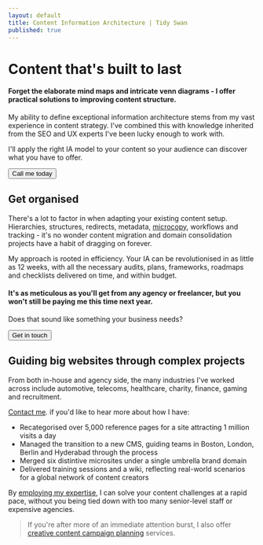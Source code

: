 ```yaml
---
layout: default
title: Content Information Architecture | Tidy Swan
published: true
---
```

# Content that's built to last

#### Forget the elaborate mind maps and intricate venn diagrams - I offer practical solutions to improving content structure.

My ability to define exceptional information architecture stems from my vast experience in content strategy. I've combined this with knowledge inherited from the SEO and UX experts I've been lucky enough to work with.

I'll apply the right IA model to your content so your audience can discover what you have to offer.

<a href="/contact"><button class="button">Call me today</button></a>

## Get organised

There's a lot to factor in when adapting your existing content setup. Hierarchies, structures, redirects, metadata, [microcopy](/headline-copywriting), workflows and tracking - it's no wonder content migration and domain consolidation projects have a habit of dragging on forever.

My approach is rooted in efficiency. Your IA can be revolutionised in as little as 12 weeks, with all the necessary audits, plans, frameworks, roadmaps and checklists delivered on time, and within budget.

#### It's as meticulous as you'll get from any agency or freelancer, but you won't still be paying me this time next year.

Does that sound like something your business needs?

<a href="/contact"><button class="button">Get in touch</button></a>

## Guiding big websites through complex projects

From both in-house and agency side, the many industries I've worked across include automotive, telecoms, healthcare, charity, finance, gaming and recruitment.

[Contact me](/contact). if you'd like to hear more about how I have:

- Recategorised over 5,000 reference pages for a site attracting 1 million visits a day
- Managed the transition to a new CMS, guiding teams in Boston, London, Berlin and Hyderabad through the process
- Merged six distintive microsites under a single umbrella brand domain
- Delivered training sessions and a wiki, reflecting real-world scenarios for a global network of content creators

By [employing my expertise](/contact), I can solve your content challenges at a rapid pace, without you being tied down with too many senior-level staff or expensive agencies.

> If you're after more of an immediate attention burst, I also offer [creative content campaign planning](/creative-content-marketing) services.
